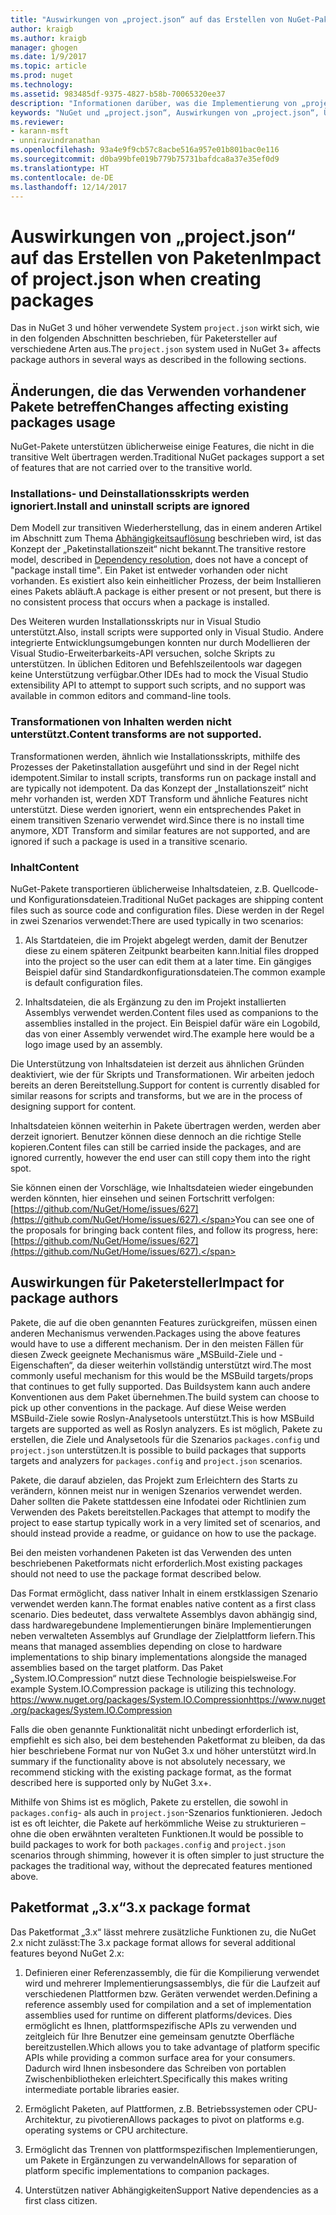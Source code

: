 ```yaml
---
title: "Auswirkungen von „project.json“ auf das Erstellen von NuGet-Paketen | Microsoft-Dokumentation"
author: kraigb
ms.author: kraigb
manager: ghogen
ms.date: 1/9/2017
ms.topic: article
ms.prod: nuget
ms.technology: 
ms.assetid: 983485df-9375-4827-b58b-70065320ee37
description: "Informationen darüber, was die Implementierung von „project.json“ in NuGet 3.x für Paketersteller bedeutet, z.B. nicht unterstützte Features und Paketformate sowie nicht unterstützter Inhalt."
keywords: "NuGet und „project.json“, Auswirkungen von „project.json“, Überlegungen zur Paketerstellung, Features von „project.json“"
ms.reviewer:
- karann-msft
- unniravindranathan
ms.openlocfilehash: 93a4e9f9cb57c8acbe516a957e01b801bac0e116
ms.sourcegitcommit: d0ba99bfe019b779b75731bafdca8a37e35ef0d9
ms.translationtype: HT
ms.contentlocale: de-DE
ms.lasthandoff: 12/14/2017
---
```

# <a name="impact-of-projectjson-when-creating-packages"></a><span data-ttu-id="8fc34-104">Auswirkungen von „project.json“ auf das Erstellen von Paketen</span><span class="sxs-lookup"><span data-stu-id="8fc34-104">Impact of project.json when creating packages</span></span>

<span data-ttu-id="8fc34-105">Das in NuGet 3 und höher verwendete System `project.json` wirkt sich, wie in den folgenden Abschnitten beschrieben, für Paketersteller auf verschiedene Arten aus.</span><span class="sxs-lookup"><span data-stu-id="8fc34-105">The `project.json` system used in NuGet 3+ affects package authors in several ways as described in the following sections.</span></span>

## <a name="changes-affecting-existing-packages-usage"></a><span data-ttu-id="8fc34-106">Änderungen, die das Verwenden vorhandener Pakete betreffen</span><span class="sxs-lookup"><span data-stu-id="8fc34-106">Changes affecting existing packages usage</span></span>

<span data-ttu-id="8fc34-107">NuGet-Pakete unterstützen üblicherweise einige Features, die nicht in die transitive Welt übertragen werden.</span><span class="sxs-lookup"><span data-stu-id="8fc34-107">Traditional NuGet packages support a set of features that are not carried over to the transitive world.</span></span>

### <a name="install-and-uninstall-scripts-are-ignored"></a><span data-ttu-id="8fc34-108">Installations- und Deinstallationsskripts werden ignoriert.</span><span class="sxs-lookup"><span data-stu-id="8fc34-108">Install and uninstall scripts are ignored</span></span>

<span data-ttu-id="8fc34-109">Dem Modell zur transitiven Wiederherstellung, das in einem anderen Artikel im Abschnitt zum Thema [Abhängigkeitsauflösung](../consume-packages/dependency-resolution.md#dependency-resolution-with-packagereference-and-projectjson) beschrieben wird, ist das Konzept der „Paketinstallationszeit“ nicht bekannt.</span><span class="sxs-lookup"><span data-stu-id="8fc34-109">The transitive restore model, described in [Dependency resolution](../consume-packages/dependency-resolution.md#dependency-resolution-with-packagereference-and-projectjson), does not have a concept of "package install time".</span></span> <span data-ttu-id="8fc34-110">Ein Paket ist entweder vorhanden oder nicht vorhanden. Es existiert also kein einheitlicher Prozess, der beim Installieren eines Pakets abläuft.</span><span class="sxs-lookup"><span data-stu-id="8fc34-110">A package is either present or not present, but there is no consistent process that occurs when a package is installed.</span></span>

<span data-ttu-id="8fc34-111">Des Weiteren wurden Installationsskripts nur in Visual Studio unterstützt.</span><span class="sxs-lookup"><span data-stu-id="8fc34-111">Also, install scripts were supported only in Visual Studio.</span></span> <span data-ttu-id="8fc34-112">Andere integrierte Entwicklungsumgebungen konnten nur durch Modellieren der Visual Studio-Erweiterbarkeits-API versuchen, solche Skripts zu unterstützen. In üblichen Editoren und Befehlszeilentools war dagegen keine Unterstützung verfügbar.</span><span class="sxs-lookup"><span data-stu-id="8fc34-112">Other IDEs had to mock the Visual Studio extensibility API to attempt to support such scripts, and no support was available in common editors and command-line tools.</span></span>

### <a name="content-transforms-are-not-supported"></a><span data-ttu-id="8fc34-113">Transformationen von Inhalten werden nicht unterstützt.</span><span class="sxs-lookup"><span data-stu-id="8fc34-113">Content transforms are not supported.</span></span>

<span data-ttu-id="8fc34-114">Transformationen werden, ähnlich wie Installationsskripts, mithilfe des Prozesses der Paketinstallation ausgeführt und sind in der Regel nicht idempotent.</span><span class="sxs-lookup"><span data-stu-id="8fc34-114">Similar to install scripts, transforms run on package install and are typically not idempotent.</span></span> <span data-ttu-id="8fc34-115">Da das Konzept der „Installationszeit“ nicht mehr vorhanden ist, werden XDT Transform und ähnliche Features nicht unterstützt. Diese werden ignoriert, wenn ein entsprechendes Paket in einem transitiven Szenario verwendet wird.</span><span class="sxs-lookup"><span data-stu-id="8fc34-115">Since there is no install time anymore, XDT Transform and similar features are not supported, and are ignored if such a package is used in a transitive scenario.</span></span>


### <a name="content"></a><span data-ttu-id="8fc34-116">Inhalt</span><span class="sxs-lookup"><span data-stu-id="8fc34-116">Content</span></span>

<span data-ttu-id="8fc34-117">NuGet-Pakete transportieren üblicherweise Inhaltsdateien, z.B. Quellcode- und Konfigurationsdateien.</span><span class="sxs-lookup"><span data-stu-id="8fc34-117">Traditional NuGet packages are shipping content files such as source code and configuration files.</span></span> <span data-ttu-id="8fc34-118">Diese werden in der Regel in zwei Szenarios verwendet:</span><span class="sxs-lookup"><span data-stu-id="8fc34-118">There are used typically in two scenarios:</span></span>

1. <span data-ttu-id="8fc34-119">Als Startdateien, die im Projekt abgelegt werden, damit der Benutzer diese zu einem späteren Zeitpunkt bearbeiten kann.</span><span class="sxs-lookup"><span data-stu-id="8fc34-119">Initial files dropped into the project so the user can edit them at a later time.</span></span> <span data-ttu-id="8fc34-120">Ein gängiges Beispiel dafür sind Standardkonfigurationsdateien.</span><span class="sxs-lookup"><span data-stu-id="8fc34-120">The common example is default configuration files.</span></span>

2. <span data-ttu-id="8fc34-121">Inhaltsdateien, die als Ergänzung zu den im Projekt installierten Assemblys verwendet werden.</span><span class="sxs-lookup"><span data-stu-id="8fc34-121">Content files used as companions to the assemblies installed in the project.</span></span> <span data-ttu-id="8fc34-122">Ein Beispiel dafür wäre ein Logobild, das von einer Assembly verwendet wird.</span><span class="sxs-lookup"><span data-stu-id="8fc34-122">The example here would be a logo image used by an assembly.</span></span>

<span data-ttu-id="8fc34-123">Die Unterstützung von Inhaltsdateien ist derzeit aus ähnlichen Gründen deaktiviert, wie der für Skripts und Transformationen. Wir arbeiten jedoch bereits an deren Bereitstellung.</span><span class="sxs-lookup"><span data-stu-id="8fc34-123">Support for content is currently disabled for similar reasons for scripts and transforms, but we are in the process of designing support for content.</span></span>

<span data-ttu-id="8fc34-124">Inhaltsdateien können weiterhin in Pakete übertragen werden, werden aber derzeit ignoriert. Benutzer können diese dennoch an die richtige Stelle kopieren.</span><span class="sxs-lookup"><span data-stu-id="8fc34-124">Content files can still be carried inside the packages, and are ignored currently, however the end user can still copy them into the right spot.</span></span>

<span data-ttu-id="8fc34-125">Sie können einen der Vorschläge, wie Inhaltsdateien wieder eingebunden werden könnten, hier einsehen und seinen Fortschritt verfolgen: [https://github.com/NuGet/Home/issues/627](https://github.com/NuGet/Home/issues/627).</span><span class="sxs-lookup"><span data-stu-id="8fc34-125">You can see one of the proposals for bringing back content files, and follow its progress, here: [https://github.com/NuGet/Home/issues/627](https://github.com/NuGet/Home/issues/627).</span></span>

## <a name="impact-for-package-authors"></a><span data-ttu-id="8fc34-126">Auswirkungen für Paketersteller</span><span class="sxs-lookup"><span data-stu-id="8fc34-126">Impact for package authors</span></span>

<span data-ttu-id="8fc34-127">Pakete, die auf die oben genannten Features zurückgreifen, müssen einen anderen Mechanismus verwenden.</span><span class="sxs-lookup"><span data-stu-id="8fc34-127">Packages using the above features would have to use a different mechanism.</span></span> <span data-ttu-id="8fc34-128">Der in den meisten Fällen für diesen Zweck geeignete Mechanismus wäre „MSBuild-Ziele und -Eigenschaften“, da dieser weiterhin vollständig unterstützt wird.</span><span class="sxs-lookup"><span data-stu-id="8fc34-128">The most commonly useful mechanism for this would be the MSBuild targets/props that continues to get fully supported.</span></span> <span data-ttu-id="8fc34-129">Das Buildsystem kann auch andere Konventionen aus dem Paket übernehmen.</span><span class="sxs-lookup"><span data-stu-id="8fc34-129">The build system can choose to pick up other conventions in the package.</span></span> <span data-ttu-id="8fc34-130">Auf diese Weise werden MSBuild-Ziele sowie Roslyn-Analysetools unterstützt.</span><span class="sxs-lookup"><span data-stu-id="8fc34-130">This is how MSBuild targets are supported as well as Roslyn analyzers.</span></span> <span data-ttu-id="8fc34-131">Es ist möglich, Pakete zu erstellen, die Ziele und Analysetools für die Szenarios `packages.config` und `project.json` unterstützen.</span><span class="sxs-lookup"><span data-stu-id="8fc34-131">It is possible to build packages that supports targets and analyzers for `packages.config` and `project.json` scenarios.</span></span>

<span data-ttu-id="8fc34-132">Pakete, die darauf abzielen, das Projekt zum Erleichtern des Starts zu verändern, können meist nur in wenigen Szenarios verwendet werden. Daher sollten die Pakete stattdessen eine Infodatei oder Richtlinien zum Verwenden des Pakets bereitstellen.</span><span class="sxs-lookup"><span data-stu-id="8fc34-132">Packages that attempt to modify the project to ease startup typically work in a very limited set of scenarios, and should instead provide a readme, or guidance on how to use the package.</span></span>

<span data-ttu-id="8fc34-133">Bei den meisten vorhandenen Paketen ist das Verwenden des unten beschriebenen Paketformats nicht erforderlich.</span><span class="sxs-lookup"><span data-stu-id="8fc34-133">Most existing packages should not need to use the package format described below.</span></span>

<span data-ttu-id="8fc34-134">Das Format ermöglicht, dass nativer Inhalt in einem erstklassigen Szenario verwendet werden kann.</span><span class="sxs-lookup"><span data-stu-id="8fc34-134">The format enables native content as a first class scenario.</span></span> <span data-ttu-id="8fc34-135">Dies bedeutet, dass verwaltete Assemblys davon abhängig sind, dass hardwaregebundene Implementierungen binäre Implementierungen neben verwalteten Assemblys auf Grundlage der Zielplattform liefern.</span><span class="sxs-lookup"><span data-stu-id="8fc34-135">This means that managed assemblies depending on close to hardware implementations to ship binary implementations alongside the managed assemblies based on the target platform.</span></span> <span data-ttu-id="8fc34-136">Das Paket „System.IO.Compression“ nutzt diese Technologie beispielsweise.</span><span class="sxs-lookup"><span data-stu-id="8fc34-136">For example System.IO.Compression package is utilizing this technology.</span></span> [<span data-ttu-id="8fc34-137">https://www.nuget.org/packages/System.IO.Compression</span><span class="sxs-lookup"><span data-stu-id="8fc34-137">https://www.nuget.org/packages/System.IO.Compression</span></span>](https://www.nuget.org/packages/System.IO.Compression)

<span data-ttu-id="8fc34-138">Falls die oben genannte Funktionalität nicht unbedingt erforderlich ist, empfiehlt es sich also, bei dem bestehenden Paketformat zu bleiben, da das hier beschriebene Format nur von NuGet 3.x und höher unterstützt wird.</span><span class="sxs-lookup"><span data-stu-id="8fc34-138">In summary if the functionality above is not absolutely necessary, we recommend sticking with the existing package format, as the format described here is supported only by NuGet 3.x+.</span></span>

<span data-ttu-id="8fc34-139">Mithilfe von Shims ist es möglich, Pakete zu erstellen, die sowohl in `packages.config`- als auch in `project.json`-Szenarios funktionieren. Jedoch ist es oft leichter, die Pakete auf herkömmliche Weise zu strukturieren – ohne die oben erwähnten veralteten Funktionen.</span><span class="sxs-lookup"><span data-stu-id="8fc34-139">It would be possible to build packages to work for both `packages.config` and `project.json` scenarios through shimming, however it is often simpler to just structure the packages the traditional way, without the deprecated features mentioned above.</span></span>


## <a name="3x-package-format"></a><span data-ttu-id="8fc34-140">Paketformat „3.x“</span><span class="sxs-lookup"><span data-stu-id="8fc34-140">3.x package format</span></span>  ##

<span data-ttu-id="8fc34-141">Das Paketformat „3.x“ lässt mehrere zusätzliche Funktionen zu, die NuGet 2.x nicht zulässt:</span><span class="sxs-lookup"><span data-stu-id="8fc34-141">The 3.x package format allows for several additional features beyond NuGet 2.x:</span></span>

1. <span data-ttu-id="8fc34-142">Definieren einer Referenzassembly, die für die Kompilierung verwendet wird und mehrerer Implementierungsassemblys, die für die Laufzeit auf verschiedenen Plattformen bzw. Geräten verwendet werden.</span><span class="sxs-lookup"><span data-stu-id="8fc34-142">Defining a reference assembly used for compilation and a set of implementation assemblies used for runtime on different platforms/devices.</span></span> <span data-ttu-id="8fc34-143">Dies ermöglicht es Ihnen, plattformspezifische APIs zu verwenden und zeitgleich für Ihre Benutzer eine gemeinsam genutzte Oberfläche bereitzustellen.</span><span class="sxs-lookup"><span data-stu-id="8fc34-143">Which allows you to take advantage of platform specific APIs while providing a common surface area for your consumers.</span></span> <span data-ttu-id="8fc34-144">Dadurch wird Ihnen insbesondere das Schreiben von portablen Zwischenbibliotheken erleichtert.</span><span class="sxs-lookup"><span data-stu-id="8fc34-144">Specifically this makes writing intermediate portable libraries easier.</span></span>

2. <span data-ttu-id="8fc34-145">Ermöglicht Paketen, auf Plattformen, z.B. Betriebssystemen oder CPU-Architektur, zu pivotieren</span><span class="sxs-lookup"><span data-stu-id="8fc34-145">Allows packages to pivot on platforms e.g. operating systems or CPU architecture.</span></span>

3. <span data-ttu-id="8fc34-146">Ermöglicht das Trennen von plattformspezifischen Implementierungen, um Pakete in Ergänzungen zu verwandeln</span><span class="sxs-lookup"><span data-stu-id="8fc34-146">Allows for separation of platform specific implementations to companion packages.</span></span>

4. <span data-ttu-id="8fc34-147">Unterstützen nativer Abhängigkeiten</span><span class="sxs-lookup"><span data-stu-id="8fc34-147">Support Native dependencies as a first class citizen.</span></span>